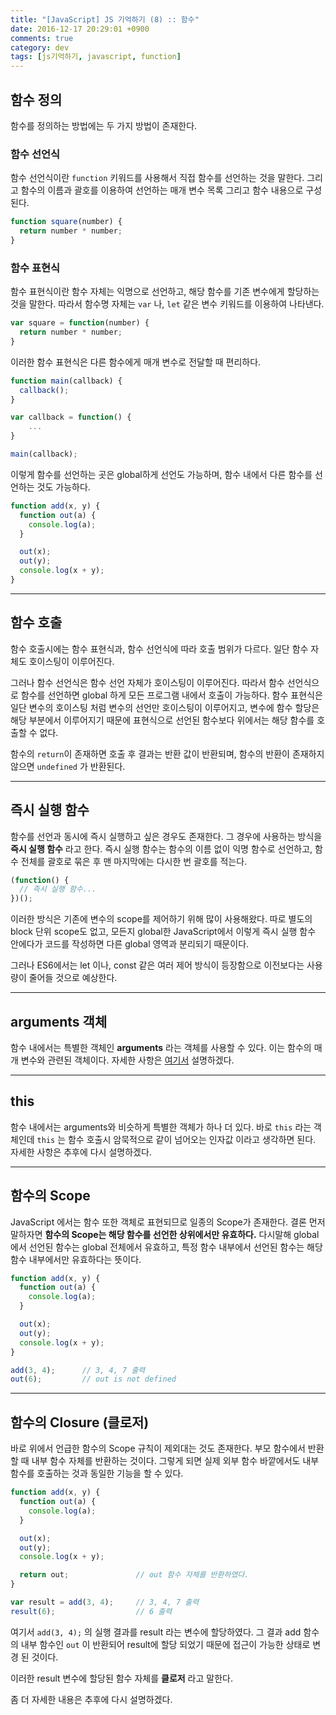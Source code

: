 ```yaml
---
title: "[JavaScript] JS 기억하기 (8) :: 함수"
date: 2016-12-17 20:29:01 +0900
comments: true
category: dev
tags: [js기억하기, javascript, function]
---
```


## 함수 정의
함수를 정의하는 방법에는 두 가지 방법이 존재한다.

### 함수 선언식
함수 선언식이란 `function` 키워드를 사용해서 직접 함수를 선언하는 것을 말한다.
그리고 함수의 이름과 괄호를 이용하여 선언하는 매개 변수 목록 그리고 함수 내용으로 구성된다.

```js
function square(number) {
  return number * number;
}
```

### 함수 표현식
함수 표현식이란 함수 자체는 익명으로 선언하고, 해당 함수를 기존 변수에게 할당하는 것을 말한다.
따라서 함수명 자체는 `var` 나, `let` 같은 변수 키워드를 이용하여 나타낸다.

```js
var square = function(number) {
  return number * number;
}
```

이러한 함수 표현식은 다른 함수에게 매개 변수로 전달할 때 편리하다.

```js
function main(callback) {
  callback();
}

var callback = function() {
	...
}

main(callback);
```

이렇게 함수를 선언하는 곳은 global하게 선언도 가능하며,
함수 내에서 다른 함수를 선언하는 것도 가능하다.

```js
function add(x, y) {
  function out(a) {
    console.log(a);
  }

  out(x);
  out(y);
  console.log(x + y);
}
```

---

## 함수 호출
함수 호출시에는 함수 표현식과, 함수 선언식에 따라 호출 범위가 다르다.
일단 함수 자체도 호이스팅이 이루어진다.

그러나 함수 선언식은 함수 선언 자체가 호이스팅이 이루어진다.
따라서 함수 선언식으로 함수를 선언하면 global 하게 모든 프로그램 내에서 호출이 가능하다.
함수 표현식은 일단 변수의 호이스팅 처럼 변수의 선언만 호이스팅이 이루어지고,
변수에 함수 할당은 해당 부분에서 이루어지기 때문에
표현식으로 선언된 함수보다 위에서는 해당 함수를 호출할 수 없다.

함수의 `return`이 존재하면 호출 후 결과는 반환 값이 반환되며,
함수의 반환이 존재하지 않으면 `undefined` 가 반환된다.

---

## 즉시 실행 함수
함수를 선언과 동시에 즉시 실행하고 싶은 경우도 존재한다.
그 경우에 사용하는 방식을 **즉시 실행 함수** 라고 한다.
즉시 실행 함수는 함수의 이름 없이 익명 함수로 선언하고,
함수 전체를 괄호로 묶은 후 맨 마지막에는 다시한 번 괄호를 적는다.

```js
(function() {
  // 즉시 실행 함수...
})();
```

이러한 방식은 기존에 변수의 scope를 제어하기 위해 많이 사용해왔다.
따로 별도의 block 단위 scope도 없고, 모든지 global한 JavaScript에서
이렇게 즉시 실행 함수 안에다가 코드를 작성하면 다른 global 영역과 분리되기 때문이다.

그러나 ES6에서는 let 이나, const 같은 여러 제어 방식이 등장함으로
이전보다는 사용량이 줄어들 것으로 예상한다.

---

## arguments 객체
함수 내에서는 특별한 객체인 **arguments** 라는 객체를 사용할 수 있다.
이는 함수의 매개 변수와 관련된 객체이다.
자세한 사항은 [여기서](/dev/12) 설명하겠다.

---

## this
함수 내에서는 arguments와 비슷하게 특별한 객체가 하나 더 있다.
바로 `this` 라는 객체인데 `this` 는 함수 호출시 암묵적으로 같이 넘어오는 인자값 이라고 생각하면 된다.
자세한 사항은 추후에 다시 설명하겠다.

---

## 함수의 Scope
JavaScript 에서는 함수 또한 객체로 표현되므로 일종의 Scope가 존재한다.
결론 먼저 말하자면 **함수의 Scope는 해당 함수를 선언한 상위에서만 유효하다.**
다시말해 global에서 선언된 함수는 global 전체에서 유효하고,
특정 함수 내부에서 선언된 함수는 해당 함수 내부에서만 유효하다는 뜻이다.

```js
function add(x, y) {
  function out(a) {
    console.log(a);
  }

  out(x);
  out(y);
  console.log(x + y);
}

add(3, 4);		// 3, 4, 7 출력
out(6);			// out is not defined
```

---

## 함수의 Closure (클로저)

바로 위에서 언급한 함수의 Scope 규칙이 제외대는 것도 존재한다.
부모 함수에서 반환 할 때 내부 함수 자체를 반환하는 것이다.
그렇게 되면 실제 외부 함수 바깥에서도 내부 함수를 호출하는 것과 동일한 기능을 할 수 있다.

```js
function add(x, y) {
  function out(a) {
    console.log(a);
  }

  out(x);
  out(y);
  console.log(x + y);

  return out;				// out 함수 자체를 반환하였다.
}

var result = add(3, 4);		// 3, 4, 7 출력
result(6);					// 6 출력
```

여기서 `add(3, 4);` 의 실행 결과를 result 라는 변수에 할당하였다.
그 결과 add 함수의 내부 함수인 `out` 이 반환되어
result에 할당 되었기 때문에 접근이 가능한 상태로 변경 된 것이다.

이러한 result 변수에 할당된 함수 자체를 **클로저** 라고 말한다.

좀 더 자세한 내용은 추후에 다시 설명하겠다.
